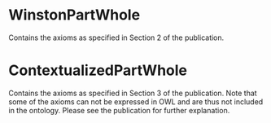 # WinstonPartWhole
Contains the axioms as specified in Section 2 of the publication.

# ContextualizedPartWhole
Contains the axioms as specified in Section 3 of the publication. Note that some of the axioms can not be expressed in OWL and are thus not included in the ontology. Please see the publication for further explanation.
